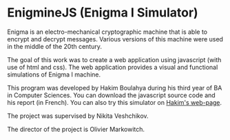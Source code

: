 # EnigmineJS (Enigma I Simulator)

Enigma is an electro-mechanical cryptographic machine that is able to encrypt and decrypt messages. Various versions of this machine were used in the middle of the 20th century.

The goal of this work was to create a web application using javascript (with use of html and css). The web application provides a visual and functional simulations of Enigma I machine.

This program was developed by Hakim Boulahya during his third year of BA in Computer Sciences. You can download the javascript source code and his report (in French). You can also try this simulator on [Hakim's web-page](http://student.ulb.ac.be/~hboulahy/enigma/).

The project was supervised by Nikita Veshchikov.

The director of the project is Olivier Markowitch.
